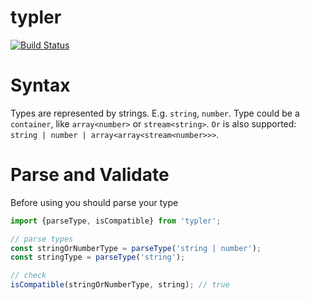 # typler
[![Build Status](https://travis-ci.org/vladvsydorenko/typler.svg?branch=master)](https://travis-ci.org/vladvsydorenko/typler)

# Syntax
Types are represented by strings. E.g. `string`, `number`. Type could be a `container`, like `array<number>` or
`stream<string>`. `Or` is also supported: `string | number | array<array<stream<number>>>`.

# Parse and Validate
Before using you should parse your type
```typescript
import {parseType, isCompatible} from 'typler';

// parse types
const stringOrNumberType = parseType('string | number');
const stringType = parseType('string');

// check
isCompatible(stringOrNumberType, string); // true
```
